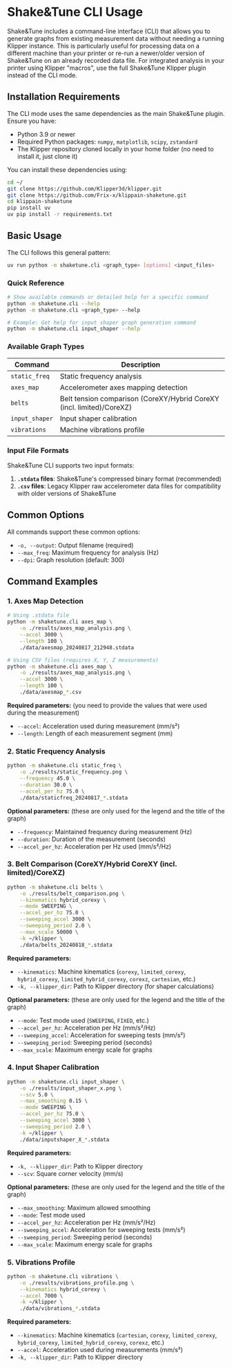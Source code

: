 # Shake&Tune CLI Usage

Shake&Tune includes a command-line interface (CLI) that allows you to generate graphs from existing measurement data without needing a running Klipper instance. This is particularly useful for processing data on a different machine than your printer or re-run a newer/older version of Shake&Tune on an already recorded data file. For integrated analysis in your printer using Klipper "macros", use the full Shake&Tune Klipper plugin instead of the CLI mode.

## Installation Requirements

The CLI mode uses the same dependencies as the main Shake&Tune plugin. Ensure you have:

- Python 3.9 or newer
- Required Python packages: `numpy`, `matplotlib`, `scipy`, `zstandard`
- The Klipper repository cloned locally in your home folder (no need to install it, just clone it)

You can install these dependencies using:
```bash
cd ~/
git clone https://github.com/Klipper3d/klipper.git
git clone https://github.com/Frix-x/klippain-shaketune.git
cd klippain-shaketune
pip install uv
uv pip install -r requirements.txt
```

## Basic Usage

The CLI follows this general pattern:
```bash
uv run python -m shaketune.cli <graph_type> [options] <input_files>
```

### Quick Reference

```bash
# Show available commands or detailed help for a specific command
python -m shaketune.cli --help
python -m shaketune.cli <graph_type> --help

# Example: Get help for input shaper graph generation command
python -m shaketune.cli input_shaper --help
```

### Available Graph Types

| Command | Description |
|---------|-------------|
| `static_freq` | Static frequency analysis |
| `axes_map` | Accelerometer axes mapping detection |
| `belts` | Belt tension comparison (CoreXY/Hybrid CoreXY (incl. limited)/CoreXZ) |
| `input_shaper` | Input shaper calibration |
| `vibrations` | Machine vibrations profile |

### Input File Formats

Shake&Tune CLI supports two input formats:

1. **`.stdata` files**: Shake&Tune's compressed binary format (recommended)
2. **`.csv` files**: Legacy Klipper raw accelerometer data files for compatibility with older versions of Shake&Tune

## Common Options

All commands support these common options:

- `-o, --output`: Output filename (required)
- `--max_freq`: Maximum frequency for analysis (Hz)
- `--dpi`: Graph resolution (default: 300)

## Command Examples

### 1. Axes Map Detection

```bash
# Using .stdata file
python -m shaketune.cli axes_map \
    -o ./results/axes_map_analysis.png \
    --accel 3000 \
    --length 100 \
    ./data/axesmap_20240817_212948.stdata

# Using CSV files (requires X, Y, Z measurements)
python -m shaketune.cli axes_map \
    -o ./results/axes_map_analysis.png \
    --accel 3000 \
    --length 100 \
    ./data/axesmap_*.csv
```

**Required parameters:** (you need to provide the values that were used during the measurement)
- `--accel`: Acceleration used during measurement (mm/s²)
- `--length`: Length of each measurement segment (mm)

### 2. Static Frequency Analysis

```bash
python -m shaketune.cli static_freq \
    -o ./results/static_frequency.png \
    --frequency 45.0 \
    --duration 30.0 \
    --accel_per_hz 75.0 \
    ./data/staticfreq_20240817_*.stdata
```

**Optional parameters:** (these are only used for the legend and the title of the graph)
- `--frequency`: Maintained frequency during measurement (Hz)
- `--duration`: Duration of the measurement (seconds)
- `--accel_per_hz`: Acceleration per Hz used (mm/s²/Hz)

### 3. Belt Comparison (CoreXY/Hybrid CoreXY (incl. limited)/CoreXZ)

```bash
python -m shaketune.cli belts \
    -o ./results/belt_comparison.png \
    --kinematics hybrid_corexy \
    --mode SWEEPING \
    --accel_per_hz 75.0 \
    --sweeping_accel 3000 \
    --sweeping_period 2.0 \
    --max_scale 50000 \
    -k ~/klipper \
    ./data/belts_20240818_*.stdata
```

**Required parameters:**
- `--kinematics`: Machine kinematics (`corexy`, `limited_corexy`, `hybrid_corexy`, `limited_hybrid_corexy`, `corexz`, `cartesian`, etc.)
- `-k, --klipper_dir`: Path to Klipper directory (for shaper calculations)

**Optional parameters:** (these are only used for the legend and the title of the graph)
- `--mode`: Test mode used (`SWEEPING`, `FIXED`, etc.)
- `--accel_per_hz`: Acceleration per Hz (mm/s²/Hz)
- `--sweeping_accel`: Acceleration for sweeping tests (mm/s²)
- `--sweeping_period`: Sweeping period (seconds)
- `--max_scale`: Maximum energy scale for graphs

### 4. Input Shaper Calibration

```bash
python -m shaketune.cli input_shaper \
    -o ./results/input_shaper_x.png \
    --scv 5.0 \
    --max_smoothing 0.15 \
    --mode SWEEPING \
    --accel_per_hz 75.0 \
    --sweeping_accel 3000 \
    --sweeping_period 2.0 \
    -k ~/klipper \
    ./data/inputshaper_X_*.stdata
```

**Required parameters:**
- `-k, --klipper_dir`: Path to Klipper directory
- `--scv`: Square corner velocity (mm/s)

**Optional parameters:** (these are only used for the legend and the title of the graph)
- `--max_smoothing`: Maximum allowed smoothing
- `--mode`: Test mode used
- `--accel_per_hz`: Acceleration per Hz (mm/s²/Hz)
- `--sweeping_accel`: Acceleration for sweeping tests (mm/s²)
- `--sweeping_period`: Sweeping period (seconds)
- `--max_scale`: Maximum energy scale for graphs

### 5. Vibrations Profile

```bash
python -m shaketune.cli vibrations \
    -o ./results/vibrations_profile.png \
    --kinematics hybrid_corexy \
    --accel 7000 \
    -k ~/klipper \
    ./data/vibrations_*.stdata
```

**Required parameters:**
- `--kinematics`: Machine kinematics (`cartesian`, `corexy`, `limited_corexy`, `hybrid_corexy`, `limited_hybrid_corexy`, `corexz`, etc.)
- `--accel`: Acceleration used during measurements (mm/s²)
- `-k, --klipper_dir`: Path to Klipper directory
